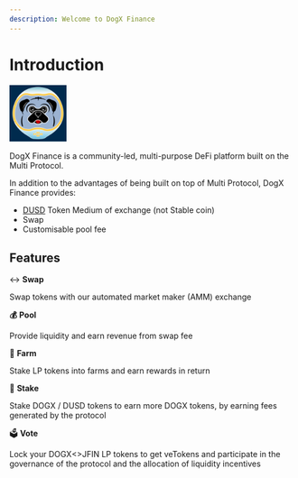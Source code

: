 ```yaml
---
description: Welcome to DogX Finance
---
```


# Introduction


<img src="dogx_logo_1.jpg" width=20% height=20%>


DogX Finance is a community-led, multi-purpose DeFi platform built on the Multi Protocol.


In addition to the advantages of being built on top of  Multi Protocol, DogX Finance provides:&#x20;

* [DUSD](dusd.md) Token Medium of exchange (not Stable coin)
* Swap
* Customisable pool fee

## Features

↔️ **Swap**

Swap tokens with our automated market maker (AMM) exchange

**💰** **Pool**

Provide liquidity and earn revenue from swap fee

**🌾** **Farm**

Stake LP tokens into farms and earn rewards in return


**🌈** **Stake**

Stake DOGX / DUSD tokens to earn more DOGX tokens, by earning fees generated by the protocol

🗳​ **Vote**

Lock your DOGX<>JFIN LP tokens to get veTokens and participate in the governance of the protocol and the allocation of liquidity incentives
